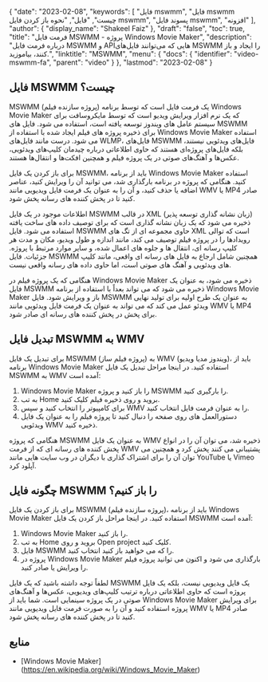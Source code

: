 {
  "date": "2023-02-08",
  "keywords": [
"فایل mswmm",
"فایل mswmm چیست",
"فایل",
"نحوه باز کردن فایل mswmm",
"پسوند فایل mswmm",
"افزونه"
],
  "author": {
    "display_name": "Shakeel Faiz"
},
  "draft": "false",
  "toc": true,
  "title": "فرمت فایل MSWMM - پروژه Windows Movie Maker",
  "description": "درباره فرمت فایل MSWMM و APIهایی که می‌توانند فایل‌های MSWMM را ایجاد و باز کنند، بیاموزید.",
  "linktitle": "MSWMM",
  "menu": {
    "docs": {
      "identifier": "video-mswmm-fa",
      "parent": "video"
}
},
  "lastmod": "2023-02-08"
}

## فایل MSWMM چیست؟

MSWMM (پروژه سازنده فیلم) یک فرمت فایل است که توسط برنامه Windows Movie Maker که یک نرم افزار ویرایش ویدیو است که توسط مایکروسافت برای سیستم عامل های ویندوز توسعه یافته است، استفاده می شود. فایل های MSWMM برای ذخیره پروژه های فیلم ایجاد شده با استفاده از Windows Movie Maker استفاده می شود. درست مانند فایل‌های WLMP، فایل‌های MSWMM فایل‌های ویدئویی نیستند، بلکه فایل‌های پروژه‌ای هستند که حاوی اطلاعاتی درباره چیدمان کلیپ‌های ویدئویی، عکس‌ها و آهنگ‌های صوتی در یک پروژه فیلم و همچنین افکت‌ها و انتقال‌ها هستند.

برای باز کردن یک فایل MSWMM، باید از برنامه Windows Movie Maker استفاده کنید. هنگامی که پروژه در برنامه بارگذاری شد، می توانید آن را ویرایش کنید، عناصر اضافه یا حذف کنید، و آن را به عنوان یک فرمت فایل ویدیویی مانند WMV یا MP4 صادر کنید تا در پخش کننده های رسانه پخش شود.

اطلاعات موجود در یک فایل MSWMM در قالب XML (زبان نشانه گذاری توسعه پذیر) ذخیره می شود که یک زبان نشانه گذاری است که برای توصیف داده های ساخت یافته استفاده می شود. فایل MSWMM حاوی مجموعه ای از تگ های XML است که توالی رویدادها را در پروژه فیلم توصیف می کند، مانند اندازه و طول ویدیو، مکان و مدت هر کلیپ رسانه ای، انتقال ها و جلوه های اعمال شده، و سایر موارد مرتبط با پروژه. جزئیات. فایل MSWMM همچنین شامل ارجاع به فایل های رسانه ای واقعی، مانند کلیپ های ویدئویی و آهنگ های صوتی است، اما حاوی داده های رسانه واقعی نیست.

هنگامی که یک پروژه فیلم در Windows Movie Maker ذخیره می شود، به عنوان یک فایل MSWMM ذخیره می شود که می تواند بعداً با استفاده از برنامه Windows Movie Maker باز و ویرایش شود. فایل MSWMM به عنوان یک طرح اولیه برای تولید نهایی ویدئو عمل می کند که می تواند به عنوان یک فرمت فایل ویدئویی مانند WMV یا MP4 برای پخش در پخش کننده های رسانه ای صادر شود.

## تبدیل فایل MSWMM به WMV

برای تبدیل یک فایل MSWMM (پروژه فیلم ساز) به WMV (ویندوز مدیا ویدیو)، باید از برنامه Windows Movie Maker استفاده کنید. در اینجا مراحل تبدیل یک فایل MSWMM به WMV آمده است:

1. Windows Movie Maker را باز کنید و پروژه MSWMM را بارگیری کنید.
2. به تب Home بروید و روی ذخیره فیلم کلیک کنید.
3. برای کامپیوتر را انتخاب کنید و سپس WMV را به عنوان فرمت فایل انتخاب کنید.
4. دستورالعمل های روی صفحه را دنبال کنید تا پروژه فیلم را به عنوان یک فایل ویدئویی WMV ذخیره کنید.
 
هنگامی که پروژه MSWMM به عنوان یک فایل WMV ذخیره شد، می توان آن را در انواع پخش کننده های رسانه ای که از فرمت WMV پشتیبانی می کنند پخش کرد و همچنین می توان آن را برای اشتراک گذاری با دیگران در وب سایت هایی مانند YouTube یا Vimeo آپلود کرد.

## چگونه فایل MSWMM را باز کنیم؟

برای باز کردن یک فایل MSWMM (پروژه سازنده فیلم)، باید از برنامه Windows Movie Maker استفاده کنید. در اینجا مراحل باز کردن یک فایل MSWMM آمده است:

1. Windows Movie Maker را باز کنید.
2. به تب Home بروید و روی Open project کلیک کنید.
3. فایل MSWMM را که می خواهید باز کنید انتخاب کنید.
4. پروژه در Windows Movie Maker بارگذاری می شود و اکنون می توانید پروژه فیلم را ویرایش یا صادر کنید.

لطفاً توجه داشته باشید که یک فایل MSWMM یک فایل ویدیویی نیست، بلکه یک فایل پروژه است که حاوی اطلاعاتی درباره ترتیب کلیپ‌های ویدیویی، عکس‌ها و آهنگ‌های صوتی در یک پروژه سینمایی است. شما باید از Windows Movie Maker برای ویرایش پروژه استفاده کنید و آن را به صورت فرمت فایل ویدیویی مانند WMV یا MP4 صادر کنید تا در پخش کننده های رسانه پخش شود.

## منابع
* [Windows Movie Maker] (https://en.wikipedia.org/wiki/Windows_Movie_Maker)



